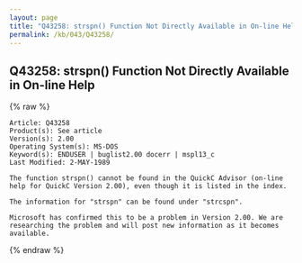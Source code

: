 ```yaml
---
layout: page
title: "Q43258: strspn() Function Not Directly Available in On-line Help"
permalink: /kb/043/Q43258/
---
```


## Q43258: strspn() Function Not Directly Available in On-line Help

{% raw %}

	Article: Q43258
	Product(s): See article
	Version(s): 2.00
	Operating System(s): MS-DOS
	Keyword(s): ENDUSER | buglist2.00 docerr | mspl13_c
	Last Modified: 2-MAY-1989
	
	The function strspn() cannot be found in the QuickC Advisor (on-line
	help for QuickC Version 2.00), even though it is listed in the index.
	
	The information for "strspn" can be found under "strcspn".
	
	Microsoft has confirmed this to be a problem in Version 2.00. We are
	researching the problem and will post new information as it becomes
	available.

{% endraw %}

